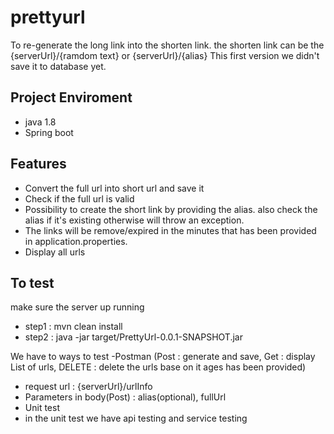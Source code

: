 # prettyurl
To re-generate the long link into the shorten link. the shorten link can be the {serverUrl}/{ramdom text} or {serverUrl}/{alias} 
This first version we didn't save it to database yet.

Project Enviroment
---------------------------
- java 1.8
- Spring boot

Features
--------------------------------------
- Convert the full url into short url and save it
- Check if the full url is valid
- Possibility to create the short link by providing the alias. also check the alias if it's existing otherwise will throw an exception.
- The links will be remove/expired in the minutes that has been provided in application.properties.
- Display all urls

To test
------------------------------------
make sure the server up running
- step1 : mvn clean install
- step2 : java -jar target/PrettyUrl-0.0.1-SNAPSHOT.jar

We have to ways to test
-Postman (Post : generate and save, Get : display List of urls, DELETE : delete the urls base on it ages has been provided)
   - request url :  {serverUrl}/urlInfo
   - Parameters in body(Post) : alias(optional), fullUrl
- Unit test
- in the unit test we have api testing and service testing








